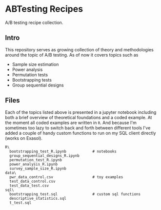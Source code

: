 # ABTesting Recipes
A/B testing recipe collection.

## Intro
This repository serves as growing collection of theory and methodologies around the topic of A/B testing. As of now it covers topics such as
- Sample size estimation
- Power analysis
- Permutation tests
- Bootstrapping tests
- Group sequential designs

## Files
Each of the topics listed above is presented in a jupyter notebook including both a brief overview of theoretical foundations and a coded example. At the moment all coded examples are written in ```R```. And because I'm sometimes too lazy to switch back and forth between different tools I've added a couple of handy custom functions to run on my SQL client directly (works on Exasol).
```
R\
  bootstrapping_test_R.ipynb			# notebooks
  group_sequential_designs_R.ipynb
  permutation_test_R.ipynb
  power_analysis_R.ipynb
  survey_sample_size_R.ipynb
data\
  pwr_data_control.csv					# toy examples
  test_data_control.csv
  test_data_test.csv
sql\
  bootstrapping_test.sql				# custom sql functions
  descriptive_statistics.sql
  t_test.sql
```
